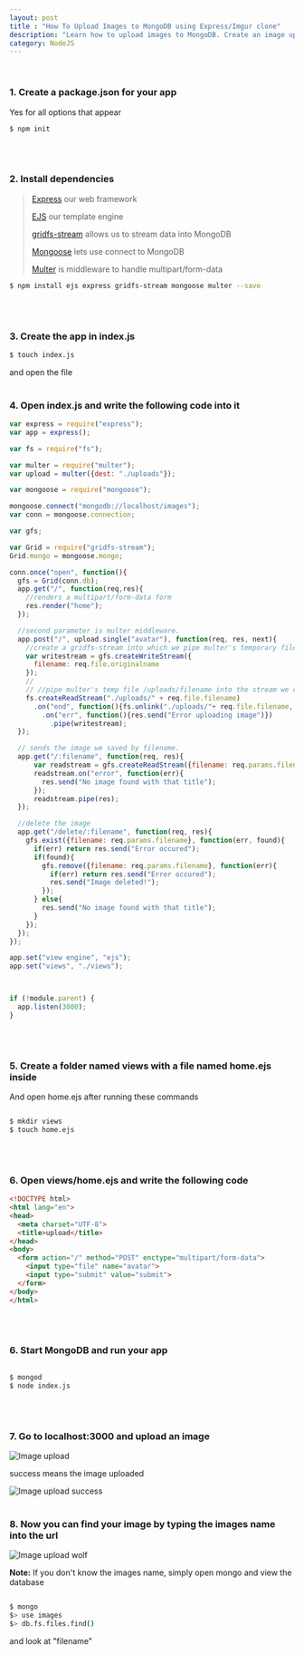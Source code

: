 ```yaml
---
layout: post
title : "How To Upload Images to MongoDB using Express/Imgur clone"
description: "Learn how to upload images to MongoDB. Create an image uploader app. Imgur clone in NodeJS and Express."
category: NodeJS
---
```

<br>

### 1. Create a package.json for your app

Yes for all options that appear

```bash
$ npm init
```
<br>
<br>

### 2. Install dependencies

> [Express](http://expressjs.com/) our web framework
>
> [EJS](http://www.embeddedjs.com/) our template engine
>
> [gridfs-stream](https://github.com/aheckmann/gridfs-stream) allows us to stream data into MongoDB
>
> [Mongoose](http://mongoosejs.com/) lets use connect to MongoDB
>
> [Multer](https://github.com/expressjs/multer) is middleware to handle multipart/form-data

```bash
$ npm install ejs express gridfs-stream mongoose multer --save
```
<br>
<br>

### 3. Create the app in index.js

```bash
$ touch index.js
```

and open the file
<br>
<br>

### 4. Open index.js and write the following code into it

```javascript
var express = require("express");
var app = express();

var fs = require("fs");

var multer = require("multer");
var upload = multer({dest: "./uploads"});

var mongoose = require("mongoose");

mongoose.connect("mongodb://localhost/images");
var conn = mongoose.connection;

var gfs;

var Grid = require("gridfs-stream");
Grid.mongo = mongoose.mongo;

conn.once("open", function(){
  gfs = Grid(conn.db);
  app.get("/", function(req,res){
    //renders a multipart/form-data form
    res.render("home");
  });

  //second parameter is multer middleware.
  app.post("/", upload.single("avatar"), function(req, res, next){
    //create a gridfs-stream into which we pipe multer's temporary file saved in uploads. After which we delete multer's temp file.
    var writestream = gfs.createWriteStream({
      filename: req.file.originalname
    });
    //
    // //pipe multer's temp file /uploads/filename into the stream we created above. On end deletes the temporary file.
    fs.createReadStream("./uploads/" + req.file.filename)
      .on("end", function(){fs.unlink("./uploads/"+ req.file.filename, function(err){res.send("success")})})
        .on("err", function(){res.send("Error uploading image")})
          .pipe(writestream);
  });

  // sends the image we saved by filename.
  app.get("/:filename", function(req, res){
      var readstream = gfs.createReadStream({filename: req.params.filename});
      readstream.on("error", function(err){
        res.send("No image found with that title");
      });
      readstream.pipe(res);
  });

  //delete the image
  app.get("/delete/:filename", function(req, res){
    gfs.exist({filename: req.params.filename}, function(err, found){
      if(err) return res.send("Error occured");
      if(found){
        gfs.remove({filename: req.params.filename}, function(err){
          if(err) return res.send("Error occured");
          res.send("Image deleted!");
        });
      } else{
        res.send("No image found with that title");
      }
    });
  });
});

app.set("view engine", "ejs");
app.set("views", "./views");



if (!module.parent) {
  app.listen(3000);
}
```
<br>
<br>

### 5. Create a folder named views with a file named home.ejs inside

And open home.ejs after running these commands

```bash

$ mkdir views
$ touch home.ejs
```
<br>
<br>

### 6. Open views/home.ejs and write the following code

```html
<!DOCTYPE html>
<html lang="en">
<head>
  <meta charset="UTF-8">
  <title>upload</title>
</head>
<body>
  <form action="/" method="POST" enctype="multipart/form-data">
    <input type="file" name="avatar">
    <input type="submit" value="submit">
  </form>
</body>
</html>
```
<br>
<br>

### 6. Start MongoDB and run your app

```bash

$ mongod
$ node index.js
```
<br>
<br>

### 7. Go to localhost:3000 and upload an image

![Image upload](/images/imgupload.png)

success means the image uploaded

![Image upload success](/images/imgupload2.png)
<br>
<br>

### 8. Now you can find your image by typing the images name into the url

![Image upload wolf](/images/imguploadwolve.png)

**Note:** If you don't know the images name, simply open mongo and view the database

```bash

$ mongo
$> use images
$> db.fs.files.find()
```

and look at "filename"
